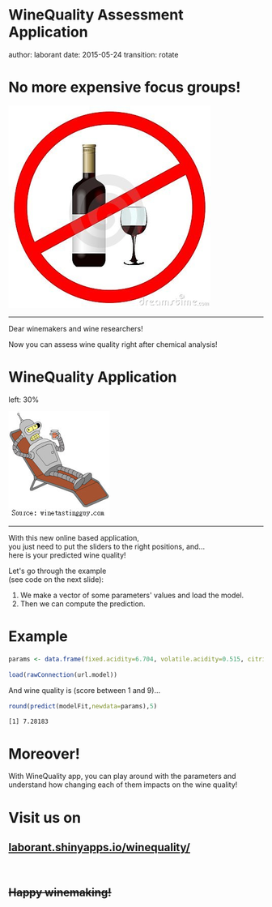 WineQuality Assessment Application
========================================================
author: laborant
date: 2015-05-24
transition: rotate

No more expensive focus groups!
========================================================

![No more expensive focus groups!](winequality-figure/stop-alcohol.jpg)

***

Dear winemakers and wine researchers!  

Now you can assess wine quality right after chemical analysis!


WineQuality Application
========================================================
left: 30%

![Robot drinking](winequality-figure/robot-drinking.jpg)

***

With this new online based application,  
you just need to put the sliders to the right positions, and...  
here is your predicted wine quality!

Let's go through the example  
(see code on the next slide):  
1. We make a vector of some parameters' values and load the model.  
2. Then we can compute the prediction.

Example
========================================================




```r
params <- data.frame(fixed.acidity=6.704, volatile.acidity=0.515, citric.acid=0.3154, residual.sugar=3.208, chlorides=0.01602, free.sulfur.dioxide=67.24, total.sulfur.dioxide=119.708, density=0.99, pH=3.58946, sulphates=0.70416, alcohol=12.8576, color="red")
```


```r
load(rawConnection(url.model))
```
And wine quality is (score between 1 and 9)...

```r
round(predict(modelFit,newdata=params),5)
```

```
[1] 7.28183
```

Moreover!
========================================================

With WineQuality app, you can play around with the parameters and understand how changing each of them impacts on the wine quality!

# Visit us on

## <u><a href="http://laborant.shinyapps.io/winequality">laborant.shinyapps.io/winequality/</a></u>
<br/>

 
## ~~Happy winemaking!~~
